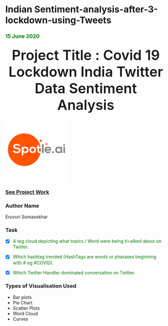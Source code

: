 # Indian Sentiment-analysis-after-3-lockdown-using-Tweets

<h3 style="color:green">15 June 2020<h3> 

<center style="font-size: 2.7rem;
    font-weight: 600;"> Project Title : Covid 19 Lockdown India Twitter Data Sentiment Analysis </center>

![dsggsg.png](dsggsg.png)

[See Project Work](http://www.dilip-kumar.me/twitter-sentiment-covid-19-india-lockdown-/)
### Author Name
 <a href="https://www.linkedin.com/in/somasekhar-eruvuri-775566119/" style="text-decoration: none;"  target="_blank">Eruvuri Somasekhar</a>

### Task 


- [x] <span style="color:green">A tag cloud depicting what topics / Word were being tl=alked about on Twitter. </span>
- [x] <span style="color:green">Which hashtag trended (HashTags are words or pharases beginning with # eg #COVID).</span>
- [x] <span style="color:green">Which Twitter Handler dominated conversation on Twitter.</span>
    

### Types of Visualisation Used
   - Bar plots
   - Pie Chart
   - Scatter Plots
   - Word Cloud
   - Curves 
